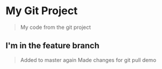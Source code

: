 # My Git Project

> My code from the git project

## I'm in the feature branch

> Added to master again
> Made changes for git pull demo
